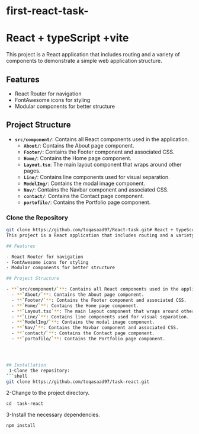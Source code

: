 # first-react-task-
# React + typeScript +vite
This project is a React application that includes routing and a variety of components to demonstrate a simple web application structure.

## Features

- React Router for navigation
- FontAwesome icons for styling
- Modular components for better structure

## Project Structure

- **`src/component/`**: Contains all React components used in the application.
  - **`About/`**: Contains the About page component.
  - **`Footer/`**: Contains the Footer component and associated CSS.
  - **`Home/`**: Contains the Home page component.
  - **`Layout.tsx`**: The main layout component that wraps around other pages.
  - **`Line/`**: Contains line components used for visual separation.
  - **`ModelImg/`**: Contains the modal image component.
  - **`Nav/`**: Contains the Navbar component and associated CSS.
  - **`contact/`**: Contains the Contact page component.
  - **`portofilo/`**: Contains the Portfolio page component.



### Clone the Repository

```bash
git clone https://github.com/toqasaad97/React-task.git# React + typeScript +vite
This project is a React application that includes routing and a variety of components to demonstrate a simple web application structure.

## Features

- React Router for navigation
- FontAwesome icons for styling
- Modular components for better structure

## Project Structure

- **`src/component/`**: Contains all React components used in the application.
  - **`About/`**: Contains the About page component.
  - **`Footer/`**: Contains the Footer component and associated CSS.
  - **`Home/`**: Contains the Home page component.
  - **`Layout.tsx`**: The main layout component that wraps around other pages.
  - **`Line/`**: Contains line components used for visual separation.
  - **`ModelImg/`**: Contains the modal image component.
  - **`Nav/`**: Contains the Navbar component and associated CSS.
  - **`contact/`**: Contains the Contact page component.
  - **`portofilo/`**: Contains the Portfolio page component.




## Installation
 1-Clone the repository:
```shell
git clone https://github.com/toqasaad97/task-react.git
```
 2-Change to the project directory.
 ```
cd  task-react
```

3-Install the necessary dependencies.
```
npm install
```

